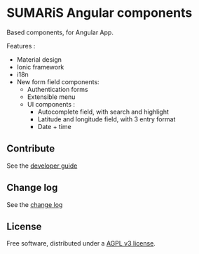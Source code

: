 # SUMARiS Angular components

Based components, for Angular App.

Features :
- Material design
- Ionic framework
- i18n
- New form field components:
  * Authentication forms
  * Extensible menu
  * UI components :
    * Autocomplete field, with search and highlight
    * Latitude and longitude field, with 3 entry format
    * Date + time

## Contribute

See the [developer guide](./doc/build.md)


## Change log

See the [change log](./doc/changelog.md)

## License

Free software, distributed under a [AGPL v3 license](./LICENSE).
